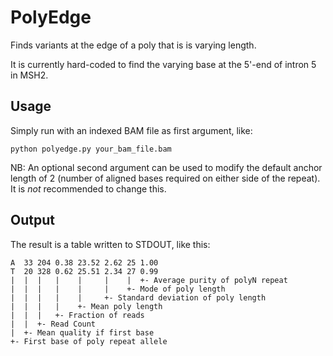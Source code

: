 # PolyEdge

Finds variants at the edge of a poly that is is varying length.

It is currently hard-coded to find the varying base at the 5'-end of intron 5 in MSH2.

## Usage 

Simply run with an indexed BAM file as first argument, like:
```
python polyedge.py your_bam_file.bam
```

NB: An optional second argument can be used to modify the default anchor length of 2 (number of aligned bases required on either side of the repeat). It is _not_ recommended to change this.

## Output

The result is a table written to STDOUT, like this:
```
A  33 204 0.38 23.52 2.62 25 1.00
T  20 328 0.62 25.51 2.34 27 0.99
|  |  |   |    |     |    |  +- Average purity of polyN repeat
|  |  |   |    |     |    +- Mode of poly length
|  |  |   |    |     +- Standard deviation of poly length
|  |  |   |    +- Mean poly length
|  |  |   +- Fraction of reads
|  |  +- Read Count
|  +- Mean quality if first base
+- First base of poly repeat allele
```
